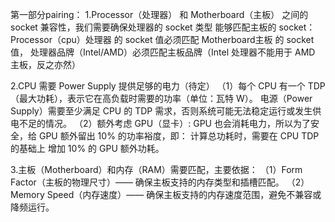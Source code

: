 第一部分pairing：
1.Processor（处理器） 和 Motherboard（主板） 之间的 socket 兼容性，我们需要确保处理器的 socket 类型 能够匹配主板的 socket：
Processor（cpu）处理器 的 socket 值必须匹配 Motherboard主板 的 socket 值，
处理器品牌（Intel/AMD）必须匹配主板品牌（Intel 处理器不能用于 AMD 主板，反之亦然）


2.CPU 需要 Power Supply 提供足够的电力（待定）
（1）每个 CPU 有一个 TDP（最大功耗），表示它在高负载时需要的功率（单位：瓦特 W）。
电源（Power Supply）需要至少满足 CPU 的 TDP 需求，否则系统可能无法稳定运行或发生供电不足的情况。
（2）额外考虑 GPU（显卡）:
GPU 也会消耗电力，所以为了安全，给 GPU 额外留出 10% 的功率裕度，即： 
计算总功耗时，需要在 CPU TDP 的基础上 增加 10% 的 GPU 额外功耗。

3.主板（Motherboard）和内存（RAM）需要匹配，主要依据：
（1）Form Factor（主板的物理尺寸）—— 确保主板支持的内存类型和插槽匹配。
（2）Memory Speed（内存速度）—— 确保主板支持的内存速度范围，避免不兼容或降频运行。